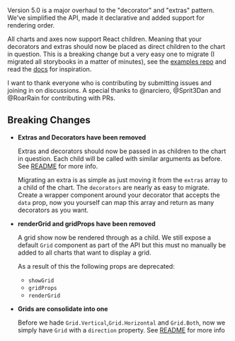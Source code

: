 
Version 5.0 is a major overhaul to the "decorator" and "extras" pattern.
We've simplified the API, made it declarative and added support for
rendering order.

All charts and axes now support React children. Meaning that your decorators
and extras should now be placed as direct children to the chart in question.
This is a breaking change but a very easy one to migrate (I migrated all storybooks in a matter of minutes),
see the [examples repo](https://github.com/JesperLekland/react-native-svg-charts-examples)
and read the [docs](https://github.com/JesperLekland/react-native-svg-charts#react-native-svg-charts) for inspiration.

I want to thank everyone who is contributing by submitting issues and joining
in on discussions. A special thanks to @narciero, @Sprit3Dan and @RoarRain for
contributing with PRs.

## Breaking Changes
* **Extras and Decorators have been removed**

    Extras and decorators should now be passed in as children to the chart in question.
    Each child will be called with similar arguments as before. See
    [README](https://github.com/JesperLekland/react-native-svg-charts#react-native-svg-charts)
    for more info.

    Migrating an extra is as simple as just moving it from the `extras` array to a child of the chart.
    The `decorators` are nearly as easy to migrate. Create a wrapper component around
    your decorator that accepts the `data` prop, now you yourself can map this array and return as many decorators as you want.


* **renderGrid and gridProps have been removed**

    A grid show now be rendered through as a child. We still expose a default `Grid`
    component as part of the API but this must no manually be added to all charts that want to display a grid.

    As a result of this the following props are deprecated:
    * `showGrid`
    * `gridProps`
    * `renderGrid`


* **Grids are consolidate into one**

    Before we hade `Grid.Vertical`,`Grid.Horizontal` and `Grid.Both`,
    now we simply have `Grid` with a `direction` property. See [README](https://github.com/JesperLekland/react-native-svg-charts#react-native-svg-charts)
    for more info


